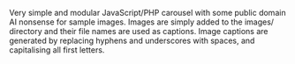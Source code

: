 Very simple and modular JavaScript/PHP carousel with some public domain AI nonsense for sample images. Images are simply added to the images/ directory and their file names are used as captions. Image captions are generated by replacing hyphens and underscores with spaces, and capitalising all first letters. 
